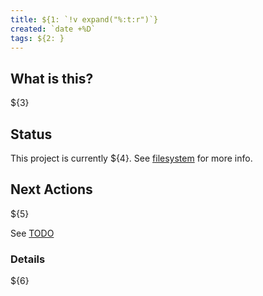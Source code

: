 ```yaml
---
title: ${1: `!v expand("%:t:r")`}
created: `date +%D`
tags: ${2: }
---
```


## What is this?
${3}

## Status
This project is currently ${4}. See
[filesystem](~/Projects/wiki/filesystem.md) for more info.

## Next Actions

${5}

See [TODO](~/Projects/me/TODO.md)

### Details

${6}
